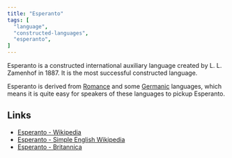 ```yaml
---
title: "Esperanto"
tags: [
  "language",
  "constructed-languages",
  "esperanto",
]
---
```


Esperanto is a constructed international auxiliary language created by L. L. Zamenhof in 1887. It is the most successful constructed language. 

Esperanto is derived from [Romance](/language/languages/natural/romantic/) and some [Germanic](/language/languages/natural/germanic/) languages, which means it is quite easy for speakers of these languages to pickup Esperanto.

<!--Add stuff about study where people knew French when learning Esperanto first-->

## Links

- [Esperanto - Wikipedia](https://en.wikipedia.org/wiki/Esperanto)
- [Esperanto - Simple English Wikipedia](https://simple.wikipedia.org/wiki/Esperanto)
- [Esperanto - Britannica](https://www.britannica.com/topic/Esperanto)
